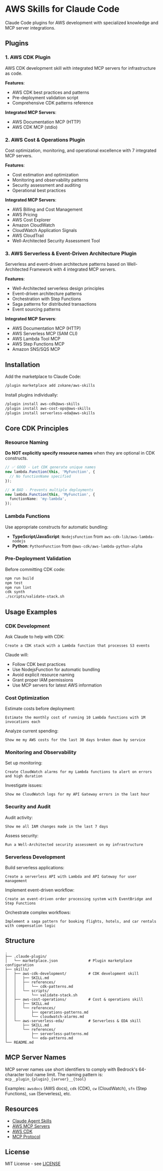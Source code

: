# AWS Skills for Claude Code

Claude Code plugins for AWS development with specialized knowledge and MCP server integrations.

## Plugins

### 1. AWS CDK Plugin

AWS CDK development skill with integrated MCP servers for infrastructure as code.

**Features**:
- AWS CDK best practices and patterns
- Pre-deployment validation script
- Comprehensive CDK patterns reference

**Integrated MCP Servers**:
- AWS Documentation MCP (HTTP)
- AWS CDK MCP (stdio)

### 2. AWS Cost & Operations Plugin

Cost optimization, monitoring, and operational excellence with 7 integrated MCP servers.

**Features**:
- Cost estimation and optimization
- Monitoring and observability patterns
- Security assessment and auditing
- Operational best practices

**Integrated MCP Servers**:
- AWS Billing and Cost Management
- AWS Pricing
- AWS Cost Explorer
- Amazon CloudWatch
- CloudWatch Application Signals
- AWS CloudTrail
- Well-Architected Security Assessment Tool

### 3. AWS Serverless & Event-Driven Architecture Plugin

Serverless and event-driven architecture patterns based on Well-Architected Framework with 4 integrated MCP servers.

**Features**:
- Well-Architected serverless design principles
- Event-driven architecture patterns
- Orchestration with Step Functions
- Saga patterns for distributed transactions
- Event sourcing patterns

**Integrated MCP Servers**:
- AWS Documentation MCP (HTTP)
- AWS Serverless MCP (SAM CLI)
- AWS Lambda Tool MCP
- AWS Step Functions MCP
- Amazon SNS/SQS MCP

## Installation

Add the marketplace to Claude Code:

```bash
/plugin marketplace add zxkane/aws-skills
```

Install plugins individually:

```bash
/plugin install aws-cdk@aws-skills
/plugin install aws-cost-ops@aws-skills
/plugin install serverless-eda@aws-skills
```

## Core CDK Principles

### Resource Naming

**Do NOT explicitly specify resource names** when they are optional in CDK constructs.

```typescript
// ✅ GOOD - Let CDK generate unique names
new lambda.Function(this, 'MyFunction', {
  // No functionName specified
});

// ❌ BAD - Prevents multiple deployments
new lambda.Function(this, 'MyFunction', {
  functionName: 'my-lambda',
});
```

### Lambda Functions

Use appropriate constructs for automatic bundling:

- **TypeScript/JavaScript**: `NodejsFunction` from `aws-cdk-lib/aws-lambda-nodejs`
- **Python**: `PythonFunction` from `@aws-cdk/aws-lambda-python-alpha`

### Pre-Deployment Validation

Before committing CDK code:

```bash
npm run build
npm test
npm run lint
cdk synth
./scripts/validate-stack.sh
```

## Usage Examples

### CDK Development

Ask Claude to help with CDK:

```
Create a CDK stack with a Lambda function that processes S3 events
```

Claude will:
- Follow CDK best practices
- Use NodejsFunction for automatic bundling
- Avoid explicit resource naming
- Grant proper IAM permissions
- Use MCP servers for latest AWS information

### Cost Optimization

Estimate costs before deployment:

```
Estimate the monthly cost of running 10 Lambda functions with 1M invocations each
```

Analyze current spending:

```
Show me my AWS costs for the last 30 days broken down by service
```

### Monitoring and Observability

Set up monitoring:

```
Create CloudWatch alarms for my Lambda functions to alert on errors and high duration
```

Investigate issues:

```
Show me CloudWatch logs for my API Gateway errors in the last hour
```

### Security and Audit

Audit activity:

```
Show me all IAM changes made in the last 7 days
```

Assess security:

```
Run a Well-Architected security assessment on my infrastructure
```

### Serverless Development

Build serverless applications:

```
Create a serverless API with Lambda and API Gateway for user management
```

Implement event-driven workflow:

```
Create an event-driven order processing system with EventBridge and Step Functions
```

Orchestrate complex workflows:

```
Implement a saga pattern for booking flights, hotels, and car rentals with compensation logic
```

## Structure

```
.
├── .claude-plugin/
│   └── marketplace.json              # Plugin marketplace configuration
├── skills/
│   ├── aws-cdk-development/          # CDK development skill
│   │   ├── SKILL.md
│   │   ├── references/
│   │   │   └── cdk-patterns.md
│   │   └── scripts/
│   │       └── validate-stack.sh
│   ├── aws-cost-operations/          # Cost & operations skill
│   │   ├── SKILL.md
│   │   └── references/
│   │       ├── operations-patterns.md
│   │       └── cloudwatch-alarms.md
│   └── aws-serverless-eda/           # Serverless & EDA skill
│       ├── SKILL.md
│       └── references/
│           ├── serverless-patterns.md
│           └── eda-patterns.md
└── README.md
```

## MCP Server Names

MCP server names use short identifiers to comply with Bedrock's 64-character tool name limit. The naming pattern is: `mcp__plugin_{plugin}_{server}__{tool}`

Examples: `awsdocs` (AWS docs), `cdk` (CDK), `cw` (CloudWatch), `sfn` (Step Functions), `sam` (Serverless), etc.

## Resources

- [Claude Agent Skills](https://docs.claude.com/en/docs/claude-code/skills)
- [AWS MCP Servers](https://awslabs.github.io/mcp/)
- [AWS CDK](https://aws.amazon.com/cdk/)
- [MCP Protocol](https://modelcontextprotocol.io/)

## License

MIT License - see [LICENSE](LICENSE)
